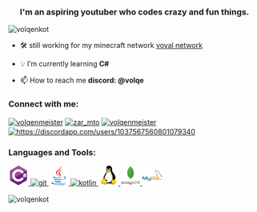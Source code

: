 <h3 align="center">I'm an aspiring youtuber who codes crazy and fun things.</h3>

<p align="left"> <img src="https://komarev.com/ghpvc/?username=volqenkot&label=Profile%20views&color=0e75b6&style=flat" alt="volqenkot" /> </p>

- 🛠️ still working for my minecraft network [voyal network](https://discord.gg/GGXJP5xVcf)

- 💡 I’m currently learning **C#**

- 📫 How to reach me **discord: @volqe**

<h3 align="left">Connect with me:</h3>
<p align="left">
<a href="https://twitter.com/volqenmeister" target="blank"><img align="center" src="https://raw.githubusercontent.com/rahuldkjain/github-profile-readme-generator/master/src/images/icons/Social/twitter.svg" alt="volqenmeister" height="30" width="40" /></a>
<a href="https://instagram.com/zar_mto" target="blank"><img align="center" src="https://raw.githubusercontent.com/rahuldkjain/github-profile-readme-generator/master/src/images/icons/Social/instagram.svg" alt="zar_mto" height="30" width="40" /></a>
<a href="https://www.youtube.com/c/volqenmeister" target="blank"><img align="center" src="https://raw.githubusercontent.com/rahuldkjain/github-profile-readme-generator/master/src/images/icons/Social/youtube.svg" alt="volqenmeister" height="30" width="40" /></a>
<a href="https://discord.gg/https://discordapp.com/users/1037567560801079340" target="blank"><img align="center" src="https://raw.githubusercontent.com/rahuldkjain/github-profile-readme-generator/master/src/images/icons/Social/discord.svg" alt="https://discordapp.com/users/1037567560801079340" height="30" width="40" /></a>
</p>

<h3 align="left">Languages and Tools:</h3>
<p align="left"> <a href="https://www.w3schools.com/cs/" target="_blank" rel="noreferrer"> <img src="https://raw.githubusercontent.com/devicons/devicon/master/icons/csharp/csharp-original.svg" alt="csharp" width="40" height="40"/> </a> <a href="https://git-scm.com/" target="_blank" rel="noreferrer"> <img src="https://www.vectorlogo.zone/logos/git-scm/git-scm-icon.svg" alt="git" width="40" height="40"/> </a> <a href="https://www.java.com" target="_blank" rel="noreferrer"> <img src="https://raw.githubusercontent.com/devicons/devicon/master/icons/java/java-original.svg" alt="java" width="40" height="40"/> </a> <a href="https://kotlinlang.org" target="_blank" rel="noreferrer"> <img src="https://www.vectorlogo.zone/logos/kotlinlang/kotlinlang-icon.svg" alt="kotlin" width="40" height="40"/> </a> <a href="https://www.linux.org/" target="_blank" rel="noreferrer"> <img src="https://raw.githubusercontent.com/devicons/devicon/master/icons/linux/linux-original.svg" alt="linux" width="40" height="40"/> </a> <a href="https://www.mongodb.com/" target="_blank" rel="noreferrer"> <img src="https://raw.githubusercontent.com/devicons/devicon/master/icons/mongodb/mongodb-original-wordmark.svg" alt="mongodb" width="40" height="40"/> </a> <a href="https://www.mysql.com/" target="_blank" rel="noreferrer"> <img src="https://raw.githubusercontent.com/devicons/devicon/master/icons/mysql/mysql-original-wordmark.svg" alt="mysql" width="40" height="40"/> </a> </p>

<p><img align="center" src="https://github-readme-stats.vercel.app/api/top-langs?username=volqenkot&show_icons=true&locale=en&layout=compact" alt="volqenkot" /></p>
